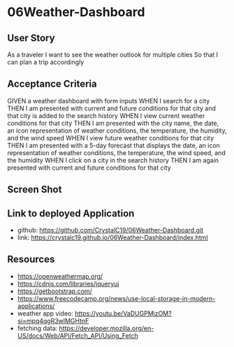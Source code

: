 # 06Weather-Dashboard


## User Story
As a traveler
I want to see the weather outlook for multiple cities
So that I can plan a trip accordingly

## Acceptance Criteria
GIVEN a weather dashboard with form inputs
WHEN I search for a city
THEN I am presented with current and future conditions for that city and that city is added to the search history
WHEN I view current weather conditions for that city
THEN I am presented with the city name, the date, an icon representation of weather conditions, the temperature, the humidity, and the wind speed
WHEN I view future weather conditions for that city
THEN I am presented with a 5-day forecast that displays the date, an icon representation of weather conditions, the temperature, the wind speed, and the humidity
WHEN I click on a city in the search history
THEN I am again presented with current and future conditions for that city

## Screen Shot


## Link to deployed Application
- github: https://github.com/CrystalC19/06Weather-Dashboard.git
- link:  https://crystalc19.github.io/06Weather-Dashboard/index.html

## Resources
- https://openweathermap.org/
- https://cdnjs.com/libraries/jqueryui
- https://getbootstrap.com/
- https://www.freecodecamp.org/news/use-local-storage-in-modern-applications/
- weather app video: https://youtu.be/VaDUGPMjzOM?si=mpq4qgR3wlMGHtnF
- fetching data: https://developer.mozilla.org/en-US/docs/Web/API/Fetch_API/Using_Fetch



